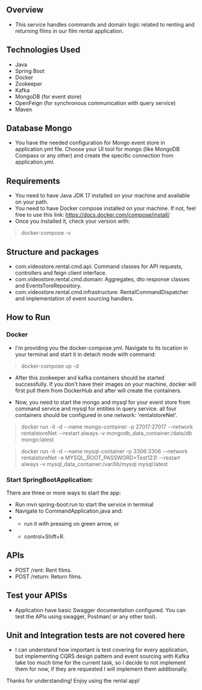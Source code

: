 ## Overview
- This service handles commands and domain logic related to renting and returning films in our film rental application.

## Technologies Used
- Java
- Spring Boot
- Docker
- Zookeeper
- Kafka
- MongoDB (for event store)
- OpenFeign (for synchronous communication with query service)
- Maven

## Database Mongo
- You have the needed configuration for Mongo event store in application.yml file. Choose your UI tool for mongo (like
MongoDB Compass or any other) and create the specific connection from application.yml.

## Requirements
- You need to have Java JDK 17 installed on your machine and available on your path.
- You need to have Docker compose installed on your machine. If not, feel free to use this link:
https://docs.docker.com/compose/install/
- Once you installed it, check your version with:
> docker-compose -v


## Structure and packages
- com.videostore.rental.cmd.api: Command classes for API requests, controllers and feign client interface.
- com.videostore.rental.cmd.domain: Aggregates, dto response classes and EventsToreRepository.
- com.videostore.rental.cmd.infrastructure: RentalCommandDispatcher and implementation of event sourcing handlers.

## How to Run
### Docker
- I'm providing you the docker-compose.yml.
 Navigate to its location in your terminal and start it in detach mode with command:
> docker-compose up -d

- After this zookeeper and kafka containers should be started successfully. If you don't have their images on your machine,
docker will first pull them from DockerHub and after will create the containers.

- Now, you need to start the mongo and mysql for your event store from command service and mysql for entities in query service.
all four containers should be configured in one network: 'rentalstoreNet'.
> docker run -it -d --name mongo-container -p 27017:27017 --network rentalstoreNet --restart always -v mongodb_data_container:/data/db mongo:latest

> docker run -it -d --name mysql-container -p 3306:3306 --network rentalstoreNet -e MYSQL_ROOT_PASSWORD=Test123! --restart always -v mysql_data_container:/var/lib/mysql mysql:latest

### Start SpringBootApplication:
There are three or more ways to start the app:
- Run mvn spring-boot:run to start the service in terminal
- Navigate to CommandApplication.java and:
- - run it with pressing on green arrow, or 
- - control+Shift+R.

## APIs
- POST /rent: Rent films.
- POST /return: Return films.

## Test your APISs
- Application have basic Swagger documentation configured. You can test the APIs using swagger, Postman( or any other tool).

## Unit and Integration tests are not covered here
- I can understand how important is test covering for every application, but implementing CQRS design pattern and event sourcing
with Kafka take too much time for the current task, so I decide to not implement them for now, if they are requested I
will implement them additionally.

Thanks for understanding! Enjoy using the rental app!
